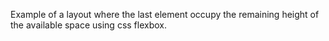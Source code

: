 Example of a layout where the last element occupy the remaining height of the available space using css flexbox.
